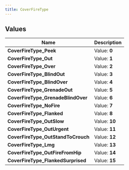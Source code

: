 ```yaml
---
title: CoverFireType
---
```


## Values

| Name | Description |
| ---- | ----------- |
| **CoverFireType\_Peek** | Value: **0** |
| **CoverFireType\_Out** | Value: **1** |
| **CoverFireType\_Over** | Value: **2** |
| **CoverFireType\_BlindOut** | Value: **3** |
| **CoverFireType\_BlindOver** | Value: **4** |
| **CoverFireType\_GrenadeOut** | Value: **5** |
| **CoverFireType\_GrenadeBlindOver** | Value: **6** |
| **CoverFireType\_NoFire** | Value: **7** |
| **CoverFireType\_Flanked** | Value: **8** |
| **CoverFireType\_OutSlow** | Value: **10** |
| **CoverFireType\_OutUrgent** | Value: **11** |
| **CoverFireType\_OutStandToCrouch** | Value: **12** |
| **CoverFireType\_Lmg** | Value: **13** |
| **CoverFireType\_OutFireFromHip** | Value: **14** |
| **CoverFireType\_FlankedSurprised** | Value: **15** |

